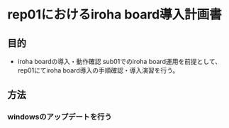 # rep01におけるiroha board導入計画書

## 目的
- iroha boardの導入・動作確認
sub01でのiroha board運用を前提として、
rep01にてiroha board導入の手順確認・導入演習を行う。

## 方法
### windowsのアップデートを行う


## 

## 
